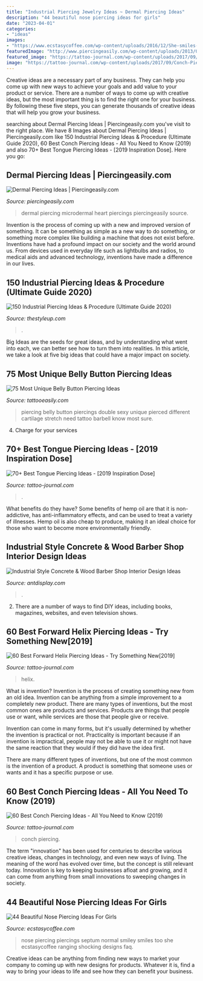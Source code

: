 ```yaml
---
title: "Industrial Piercing Jewelry Ideas ~ Dermal Piercing Ideas"
description: "44 beautiful nose piercing ideas for girls"
date: "2023-04-01"
categories:
- "ideas"
images:
- "https://www.ecstasycoffee.com/wp-content/uploads/2016/12/She-smiles-with-her-nose-too.jpg"
featuredImage: "http://www.piercingeasily.com/wp-content/uploads/2013/08/dermal-piercing-16.jpg"
featured_image: "https://tattoo-journal.com/wp-content/uploads/2017/09/Forward-Helix-Piercing-47-650x650.jpg"
image: "https://tattoo-journal.com/wp-content/uploads/2017/09/Conch-Piercing-45.jpg"
---
```



Creative ideas are a necessary part of any business. They can help you come up with new ways to achieve your goals and add value to your product or service. There are a number of ways to come up with creative ideas, but the most important thing is to find the right one for your business. By following these five steps, you can generate thousands of creative ideas that will help you grow your business.

	

		
searching about Dermal Piercing Ideas | Piercingeasily.com you've visit to the right place. We have 8 Images about Dermal Piercing Ideas | Piercingeasily.com like 150 Industrial Piercing Ideas &amp; Procedure (Ultimate Guide 2020), 60 Best Conch Piercing Ideas - All You Need to Know (2019) and also 70+ Best Tongue Piercing Ideas - [2019 Inspiration Dose]. Here you go:
		
    
## Dermal Piercing Ideas | Piercingeasily.com

<img loading=lazy src="http://www.piercingeasily.com/wp-content/uploads/2013/08/dermal-piercing-16.jpg" onerror="this.onerror=null;this.src='https://tse3.mm.bing.net/th?id=OIP.fqM59PY0hQd5dAO9ZrhmcgHaGk&amp;pid=15.1';" alt="Dermal Piercing Ideas | Piercingeasily.com">

_Source: piercingeasily.com_

>dermal piercing microdermal heart piercings piercingeasily source. 

	

Invention is the process of coming up with a new and improved version of something. It can be something as simple as a new way to do something, or something more complex like building a machine that does not exist before. Inventions have had a profound impact on our society and the world around us. From devices used in everyday life such as lightbulbs and radios, to medical aids and advanced technology, inventions have made a difference in our lives.

    
## 150 Industrial Piercing Ideas &amp; Procedure (Ultimate Guide 2020)

<img loading=lazy src="https://thestyleup.com/wp-content/uploads/2016/08/industrial-piercing-15-1.jpg" onerror="this.onerror=null;this.src='https://tse3.mm.bing.net/th?id=OIP.ika3cQbgeNIkry6YdhIAWgHaJ3&amp;pid=15.1';" alt="150 Industrial Piercing Ideas &amp; Procedure (Ultimate Guide 2020)">

_Source: thestyleup.com_

>. 

	

Big Ideas are the seeds for great ideas, and by understanding what went into each, we can better see how to turn them into realities. In this article, we take a look at five big ideas that could have a major impact on society.

    
## 75 Most Unique Belly Button Piercing Ideas

<img loading=lazy src="http://www.tattooeasily.com/wp-content/uploads/2013/10/39160916-belly-button-piercing.jpg" onerror="this.onerror=null;this.src='https://tse1.mm.bing.net/th?id=OIP.f7NsEIjLnWgq0OqkrZfZxgHaJ4&amp;pid=15.1';" alt="75 Most Unique Belly Button Piercing Ideas">

_Source: tattooeasily.com_

>piercing belly button piercings double sexy unique pierced different cartilage stretch need tattoo barbell know most sure. 

	

4. Charge for your services 

    
## 70+ Best Tongue Piercing Ideas - [2019 Inspiration Dose]

<img loading=lazy src="https://tattoo-journal.com/wp-content/uploads/2017/09/Tongue-Piercing-27-650x650.jpg" onerror="this.onerror=null;this.src='https://tse2.mm.bing.net/th?id=OIP.LbeL2hn5b1wcblIUeNkEEAD6D6&amp;pid=15.1';" alt="70+ Best Tongue Piercing Ideas - [2019 Inspiration Dose]">

_Source: tattoo-journal.com_

>. 

	

What benefits do they have?
Some benefits of hemp oil are that it is non-addictive, has anti-inflammatory effects, and can be used to treat a variety of illnesses. Hemp oil is also cheap to produce, making it an ideal choice for those who want to become more environmentally friendly.

    
## Industrial Style Concrete &amp; Wood Barber Shop Interior Design Ideas

<img loading=lazy src="https://antdisplay.com/pub/media/magefan_blog/lifasl-29.jpg" onerror="this.onerror=null;this.src='https://tse1.mm.bing.net/th?id=OIP.FKkO2Cz9MVJAKXYYF34yyAHaE7&amp;pid=15.1';" alt="Industrial Style Concrete &amp; Wood Barber Shop Interior Design Ideas">

_Source: antdisplay.com_

>. 

	

2. There are a number of ways to find DIY ideas, including books, magazines, websites, and even television shows.

    
## 60 Best Forward Helix Piercing Ideas - Try Something New[2019]

<img loading=lazy src="https://tattoo-journal.com/wp-content/uploads/2017/09/Forward-Helix-Piercing-47-650x650.jpg" onerror="this.onerror=null;this.src='https://tse4.mm.bing.net/th?id=OIP.QoXgQU4EL3CSK73yHcjJAQD6D6&amp;pid=15.1';" alt="60 Best Forward Helix Piercing Ideas - Try Something New[2019]">

_Source: tattoo-journal.com_

>helix. 

	

What is invention?
Invention is the process of creating something new from an old idea. Invention can be anything from a simple improvement to a completely new product. 
There are many types of inventions, but the most common ones are products and services. Products are things that people use or want, while services are those that people give or receive. 

Invention can come in many forms, but it's usually determined by whether the invention is practical or not. Practicality is important because if an invention is impractical, people may not be able to use it or might not have the same reaction that they would if they did have the idea first. 

There are many different types of inventions, but one of the most common is the invention of a product. A product is something that someone uses or wants and it has a specific purpose or use.

    
## 60 Best Conch Piercing Ideas - All You Need To Know (2019)

<img loading=lazy src="https://tattoo-journal.com/wp-content/uploads/2017/09/Conch-Piercing-45.jpg" onerror="this.onerror=null;this.src='https://tse1.mm.bing.net/th?id=OIP.kAlrgrUkgzsOywizzf9CkQHaJQ&amp;pid=15.1';" alt="60 Best Conch Piercing Ideas - All You Need to Know (2019)">

_Source: tattoo-journal.com_

>conch piercing. 

	

The term "innovation" has been used for centuries to describe various creative ideas, changes in technology, and even new ways of living. The meaning of the word has evolved over time, but the concept is still relevant today. Innovation is key to keeping businesses afloat and growing, and it can come from anything from small innovations to sweeping changes in society.

    
## 44 Beautiful Nose Piercing Ideas For Girls

<img loading=lazy src="https://www.ecstasycoffee.com/wp-content/uploads/2016/12/She-smiles-with-her-nose-too.jpg" onerror="this.onerror=null;this.src='https://tse4.mm.bing.net/th?id=OIP.OaFga0CdBl46j_0V5yEF8QHaJ4&amp;pid=15.1';" alt="44 Beautiful Nose Piercing Ideas For Girls">

_Source: ecstasycoffee.com_

>nose piercing piercings septum normal smiley smiles too she ecstasycoffee ranging shocking designs faq. 

	

Creative ideas can be anything from finding new ways to market your company to coming up with new designs for products. Whatever it is, find a way to bring your ideas to life and see how they can benefit your business.

